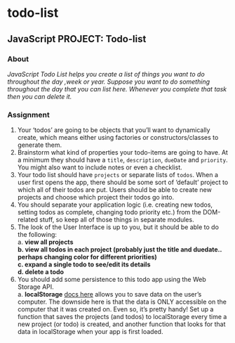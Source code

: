 # todo-list
## JavaScript PROJECT: Todo-list
### About 
 *JavaScript Todo List helps you create a list of things you want to do throughout the day ,week or year. Suppose you want to do something throughout the day that you can list here. Whenever you complete that task then you can delete it.*
 ### Assignment
1. Your ‘todos’ are going to be objects that you’ll want to dynamically create, which means either using factories or constructors/classes to generate them.
2. Brainstorm what kind of properties your todo-items are going to have. At a minimum they should have a `title`, `description`, `dueDate` and `priority`. You might also want to include notes or even a checklist.
3. Your todo list should have `projects` or separate lists of `todos`. When a user first opens the app, there should be some sort of ‘default’ project to which all of their todos are put. Users should be able to create new projects and choose which project their todos go into.
4. You should separate your application logic (i.e. creating new todos, setting todos as complete, changing todo priority etc.) from the DOM-related stuff, so keep all of those things in separate modules.
5. The look of the User Interface is up to you, but it should be able to do the following:<br>
 a. **view all projects<br>
 b. view all todos in each project (probably just the title and duedate.. perhaps changing color for different priorities)<br>
 c. expand a single todo to see/edit its details<br>
 d. delete a todo**<br>
6. You should add some persistence to this todo app using the Web Storage API.<br>
 a. **localStorage** [docs here](https://developer.mozilla.org/en-US/docs/Web/API/Web_Storage_API/Using_the_Web_Storage_API) allows you to save data on the user’s computer. The downside here is that the data is ONLY accessible on the computer that it was created on. Even so, it’s pretty handy! Set up a function that saves the projects (and todos) to localStorage every time a new project (or todo) is created, and another function that looks for that data in localStorage when your app is first loaded.<br>


